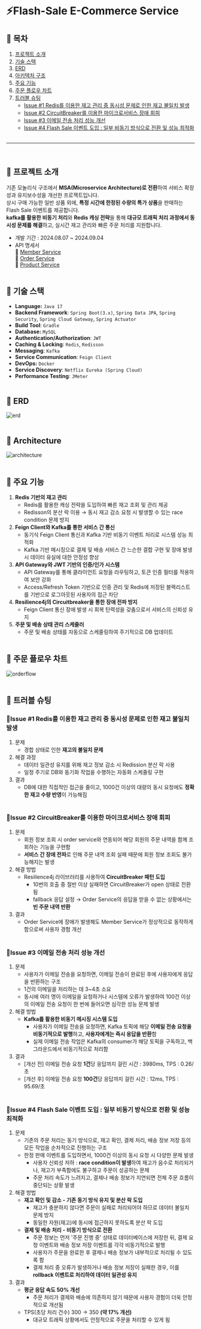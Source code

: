 # ⚡Flash-Sale E-Commerce Service

## 📌 목차
1. [프로젝트 소개](#-------)
2. [기술 스택](#-----)
3. [ERD](#erd)
4. [아키텍처 구조](#-------)
5. [주요 기능](#-----)
6. [주문 플로우 차트](#---------)
7. [트러블 슈팅](#------)
    * [Issue #1 Redis를 이용한 재고 관리 중 동시성 문제로 인한 재고 불일치 발생](#issue--1-redis----------------------------------)
    * [Issue #2 CircuitBreaker를 이용한 마이크로서비스 장애 회피](#issue--2-circuitbreaker-------------------)
    * [Issue #3 이메일 전송 처리 성능 개선](#issue--3----------------)
    * [Issue #4 Flash Sale 이벤트 도입 : 일부 비동기 방식으로 전환 및 성능 최적화](#issue--4-flash-sale---------------------------------)
<br><br>
---
<br>

## 🔷 프로젝트 소개
기존 모놀리식 구조에서 **MSA(Microservice Architecture)로 전환**하여 서비스 확장성과 유지보수성을 개선한 프로젝트입니다.  
상시 구매 가능한 일반 상품 외에, **특정 시간에 한정된 수량의 특가 상품**을 판매하는 Flash Sale 이벤트를 제공합니다.  
**kafka를 활용한 비동기 처리**와 **Redis 캐싱 전략**을 통해 **대규모 트래픽 처리 과정에서 동시성 문제를 해결**하고, 실시간 재고 관리와 빠른 주문 처리를 지원합니다.

- 개발 기간 : 2024.08.07 ~ 2024.09.04
- API 명세서  
    🔗 [Member Service](https://documenter.getpostman.com/view/29351082/2sAXjNZXBh)  
    🔗 [Order Service](https://documenter.getpostman.com/view/29351082/2sAXjRVUi4)  
    🔗 [Product Service](https://documenter.getpostman.com/view/29351082/2sAXjQ3W5w)
<br><br>

## 🔷 기술 스택
- **Language:** `Java 17`
- **Backend Framework**: `Spring Boot(3.x)`, `Spring Data JPA`, `Spring Security`, `Spring Cloud Gateway`, `Spring Actuator`
- **Build Tool**: `Gradle`
- **Database:** `MySQL`
- **Authentication/Authorization**: `JWT`
- **Caching & Locking**: `Redis`, `Redisson`
- **Messaging**: `Kafka`
- **Service Communication**: `Feign Client`
- **DevOps:** `Docker`
- **Service Discovery**: `Netflix Eureka (Spring Cloud)`
- **Performance Testing**: `JMeter`
<br><br>

## 🔷 ERD
![erd](https://github.com/user-attachments/assets/14af2ac7-6d75-48d1-89e4-fb00efc16136)
<br><br>

## 🔷 Architecture
![architecture](https://github.com/user-attachments/assets/ccec43cd-bf16-4483-903d-a9b935a4e2d9)
<br><br>

## 🔷 주요 기능
1. **Redis 기반의 재고 관리**
    - Redis를 활용한 캐싱 전략을 도입하여 빠른 재고 조회 및 관리 제공
    - Redisson의 분산 락 이용 → 동시 재고 감소 요청 시 발생할 수 있는 race condition 문제 방지
2. **Feign Client와 Kafka를 통한 서비스 간 통신**
    - 동기식 Feign Client 통신과 Kafka 기반 비동기 이벤트 처리로 시스템 성능 최적화
    - Kafka 기반 메시징으로 결제 및 배송 서비스 간 느슨한 결합 구현 및 장애 발생 시 데이터 유실에 대한 안정성 향상
3. **API Gateway와 JWT 기반의 인증/인가 시스템**
    - API Gateway를 통해 클라이언트 요청을 라우팅하고, 토큰 인증 필터를 적용하여 보안 강화
    - Access/Refresh Token 기반으로 인증 관리 및 Redis에 저장된 블랙리스트를 기반으로 로그아웃된 사용자의 접근 차단
4. **Resilience4j의 Circuitbreaker을 통한 장애 전파 방지**
    - Feign Client 통신 장애 발생 시 회복 탄력성을 갖춤으로서 서비스의 신뢰성 유지
5. **주문 및 배송 상태 관리 스케줄러**
    - 주문 및 배송 상태를 자동으로 스케줄링하여 주기적으로 DB 업데이트
<br><br>

## 🔷 주문 플로우 차트
![orderflow](https://github.com/user-attachments/assets/1d6152bb-6b32-4229-b5f8-e42467abb7de)
<br><br>

## 🔷 트러블 슈팅
### 🔹Issue #1 Redis를 이용한 재고 관리 중 동시성 문제로 인한 재고 불일치 발생
1. 문제
    - 경합 상태로 인한 **재고의 불일치 문제**
2. 해결 과정
    - 데이터 일관성 유지를 위해 재고 정보 감소 시 Redission 분산 락 사용
    - 일정 주기로 DB와 동기화 작업을 수행하는 자동화 스케줄링 구현
3. 결과
    - DB에 대한 직접적인 접근을 줄이고, 1000건 이상의 대량의 동시 요청에도 **정확한 재고 수량 반영**이 가능해짐
<br><br>

### 🔹Issue #2 CircuitBreaker를 이용한 마이크로서비스 장애 회피
1. 문제
    - 회원 정보 조회 시 order service와 연동되어 해당 회원의 주문 내역을 함께 조회하는 기능을 구현함
    - **서비스 간 장애 전파**로 인해 주문 내역 조회 실패 때문에 회원 정보 조회도 불가능해지는 발생
2. 해결 방법
    - Resilience4j 라이브러리를 사용하여 **CircuitBreaker 패턴 도입**
        - 10번의 호출 중 절반 이상 실패하면 CircuitBreaker가 open 상태로 전환됨
        - fallback 응답 설정 → Order Service의 응답을 받을 수 없는 상황에서는 **빈 주문 내역 반환**
3. 결과
    - Order Service에 장애가 발생해도 Member Service가 정상적으로 동작하게 함으로써 사용자 경험 개선
<br><br>

### 🔹Issue #3 이메일 전송 처리 성능 개선
1. 문제
    - 사용자가 이메일 전송을 요청하면, 이메일 전송이 완료된 후에 사용자에게 응답을 반환하는 구조
    - 1건의 이메일을 처리하는 데 3~4초 소요
    - 동시에 여러 명이 이메일을 요청하거나 시스템에 오류가 발생하여 100건 이상의 이메일 전송 요청이 한 번에 들어오면 심각한 성능 문제 발생
2. 해결 방법
    - **Kafka를 활용한 비동기 메시징 시스템 도입**
        - 사용자가 이메일 전송을 요청하면, Kafka 토픽에 해당 **이메일 전송 요청을 비동기적으로 발행**하고, **사용자에게는 즉시 응답을 반환**함
        - 실제 이메일 전송 작업은 Kafka의 consumer가 해당 토픽을 구독하고, 백그라운드에서 비동기적으로 처리함
3. 결과
    - [개선 전] 이메일 전송 요청 **1건**당 응답까지 걸린 시간 : 3980ms, TPS : 0.26/초
    - [개선 후] 이메일 전송 요청 **100건**당 응답까지 걸린 시간 : 12ms, TPS : 95.69/초
<br><br>

### 🔹Issue #4 Flash Sale 이벤트 도입 : 일부 비동기 방식으로 전환 및 성능 최적화
1. 문제
    - 기존의 주문 처리는 동기 방식으로, 재고 확인, 결제 처리, 배송 정보 저장 등의 모든 작업을 순차적으로 진행하는 구조
    - 한정 판매 이벤트를 도입하면서, 1000건 이상의 동시 요청 시 다양한 문제 발생
        - 사용자 신뢰성 저하 : **race condition이 발생**하여 재고가 음수로 처리되거나, 재고가 부족함에도 불구하고 주문이 성공하는 문제
        - 주문 처리 속도가 느려지고, 결제나 배송 정보가 지연되면 전체 주문 흐름이 중단되는 상황 발생
2. 해결 방법
    - **재고 확인 및 감소 - 기존 동기 방식 유지 및 분산 락 도입**
        - 재고가 충분하지 않다면 주문이 실패로 처리되어야 하므로 데이터 불일치 문제 방지
        - 동일한 자원(재고)에 동시에 접근하지 못하도록 분산 락 도입
    - **결제 및 배송 처리 - 비동기 방식으로 전환**
        - 주문 정보는 먼저 '주문 진행 중' 상태로 데이터베이스에 저장한 뒤, 결제 요청 이벤트와 배송 정보 저장 이벤트를 각각 비동기적으로 발행
        - 사용자가 주문을 완료한 후 결제나 배송 정보가 내부적으로 처리될 수 있도록 함
        - 결제 처리 중 오류가 발생하거나 배송 정보 저장이 실패한 경우, 이를 **rollback 이벤트로 처리하여 데이터 일관성 유지**
3. 결과
    - **평균 응답 속도 50% 개선**
        - 주문 처리가 결제와 배송에 의존하지 않기 때문에 사용자 경험이 더욱 안정적으로 개선됨
    - TPS(초당 처리 건수) 300 → 350 **(약 17% 개선)**
        - 대규모 트래픽 상황에서도 안정적으로 주문을 처리할 수 있게 됨
